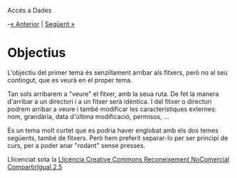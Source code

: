 Accés a Dades

-[« Anterior](index.md) | [Següent »](Idea.md)
# <a name="main"></a> **Objectius**  

L'objectiu del primer tema és senzillament arribar als fitxers, però no al seu contingut, que es veurà en el proper tema.

Tan sols arribarem a "veure" el fitxer, amb la seua ruta. De fet la manera d'arribar a un directori i a un fitxer serà idèntica. I del fitxer o directori podrem arribar a veure i també modificar les característiques externes: nom, grandària, data d'última modificació, permisos, ...

És un tema molt curtet que es podria haver englobat amb els dos temes següents, també de fitxers. Però hem preferit separar-lo per ser principi de curs, per a poder anar "rodant" sense presses.


Llicenciat sota la [Llicència Creative Commons Reconeixement NoComercial CompartirIgual 2.5](http://creativecommons.org/licenses/by-nc-sa/2.5/)



